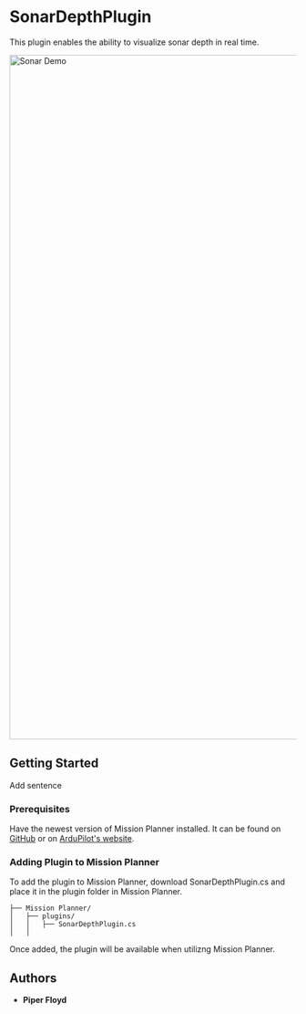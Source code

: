 # SonarDepthPlugin
This plugin enables the ability to visualize sonar depth in real time.

 <img src="https://github.com/user-attachments/assets/7d6751ec-58e2-40d7-939f-a00edc1eacdc" alt="Sonar Demo" width="1200">




## Getting Started

Add sentence

### Prerequisites

Have the newest version of Mission Planner installed. It can be found on [GitHub](https://github.com/ArduPilot/MissionPlanner) or on [ArduPilot's website](https://ardupilot.org/planner/docs/mission-planner-installation.html). 

### Adding Plugin to Mission Planner

To add the plugin to Mission Planner, download SonarDepthPlugin.cs and place it in the plugin folder in Mission Planner. 
```
├── Mission Planner/
│   ├── plugins/
│   │   ├── SonarDepthPlugin.cs
│   │   
```
Once added, the plugin will be available when utilizng Mission Planner. 

## Authors

* **Piper Floyd** 

